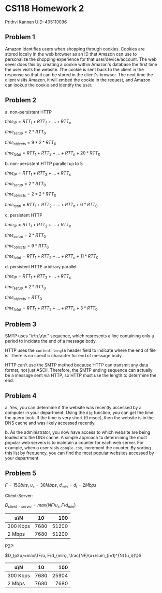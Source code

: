 # CS118 Homework 2

Prithvi Kannan
UID: 405110096

## Problem 1

Amazon identifies users when shopping through cookies. Cookies are stored locally in the web browser as an ID that Amazon can use to personalize the shopping experience for that user/device/account. The web sever does this by creating a cookie within Amazon's database the first time the user visits the website. The cookie is sent back to the client in the response so that it can be stored in the client's browser. The next time the client visits Amazon, it will embed the cookie in the request, and Amazon can lookup the cookie and identify the user.

## Problem 2

a. non-persistent HTTP

$time_{IP}=RTT_1+RTT_2+...+RTT_n$

$time_{setup} = 2*RTT_0$

$time_{objects}=9*2*RTT_0$

$time_{total}=RTT_1+RTT_2+...+RTT_n + 20*RTT_0$

b. non-persistent HTTP parallel up to 5

$time_{IP}=RTT_1+RTT_2+...+RTT_n$

$time_{setup} = 2*RTT_0$

$time_{objects}=2*2*RTT_0$

$time_{total}=RTT_1+RTT_2+...+RTT_n + 6*RTT_0$

c. persistent HTTP

$time_{IP}=RTT_1+RTT_2+...+RTT_n$

$time_{setup} = 2*RTT_0$

$time_{objects}=9*RTT_0$

$time_{total}=RTT_1+RTT_2+...+RTT_n + 11*RTT_0$

d. persistent HTTP arbitrary parallel

$time_{IP}=RTT_1+RTT_2+...+RTT_n$

$time_{setup} = 2*RTT_0$

$time_{objects}=RTT_0$

$time_{total}=RTT_1+RTT_2+...+RTT_n + 3*RTT_0$

## Problem 3

SMTP uses "\r\n.\r\n." sequence, which represents a line containing only a period to incidate the end of a message body.

HTTP uses the `content-length` header field to indicate where the end of file is. There is no specific character for end of message body.

HTTP can't use the SMTP method because HTTP can transmit any data format, not just ASCII. Therefore, the SMTP ending sequence can actually be a message sent via HTTP, so HTTP must use the length to determine the end.

## Problem 4

a. Yes, you can determine if the website was recently accessed by a computer in your department. Using the `dig` function, you can get the time the query took. If the time is very short (0 msec), then the website is in the DNS cache and was likely accessed recently.

b. As the administrator, you now have access to which website are being loaded into the DNS cache. A simple approach to determining the most popular web servers is to maintain a counter for each web server. For example, when a user vists `google.com`, increment the counter. By sorting this list by frequency, you can find the most popular websites accessed by your department.

## Problem 5

$F = 15 Gbits$, $u_s = 30 Mbps$, $d_{min} = d_i = 2 Mbps$

Client-Server:

$D_{client-server}=max\{NF/u_s, F/d_{min}\}$

| u\N      |  10  |   100 |
| -------- | :--: | ----: |
| 300 Kbps | 7680 | 51200 |
| 2 Mbps   | 7680 | 51200 |

P2P:

$D_{p2p}=max\{F/u, F/d_{min}, \frac{NF}{u+\sum_{i=1}^{N}{u_i}}\}$

| u\N      |  10  |   100 |
| -------- | :--: | ----: |
| 300 Kbps | 7680 | 25904 |
| 2 Mbps   | 7680 |  7680 |
